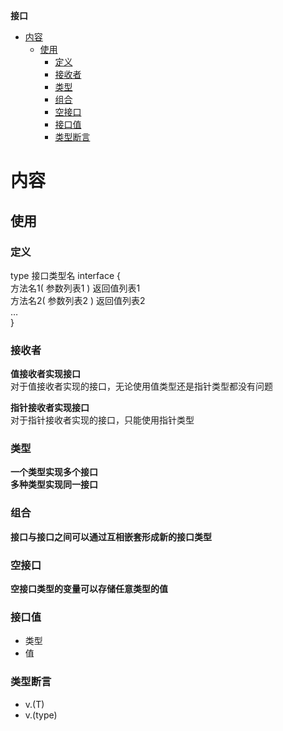 **接口**
- [内容](#内容)
  - [使用](#使用)
    - [定义](#定义)
    - [接收者](#接收者)
    - [类型](#类型)
    - [组合](#组合)
    - [空接口](#空接口)
    - [接口值](#接口值)
    - [类型断言](#类型断言)

# 内容 #
## 使用 ##
### 定义 ###
type 接口类型名 interface {  
    方法名1( 参数列表1 ) 返回值列表1  
    方法名2( 参数列表2 ) 返回值列表2  
    …  
}  

### 接收者 ###
**值接收者实现接口**  
对于值接收者实现的接口，无论使用值类型还是指针类型都没有问题

**指针接收者实现接口**  
对于指针接收者实现的接口，只能使用指针类型

### 类型 ###
**一个类型实现多个接口**  
**多种类型实现同一接口**  

### 组合 ###
**接口与接口之间可以通过互相嵌套形成新的接口类型**  

### 空接口 ###
**空接口类型的变量可以存储任意类型的值**  

### 接口值 ###
- 类型  
- 值  

### 类型断言 ###
- v.(T)  
- v.(type)  
